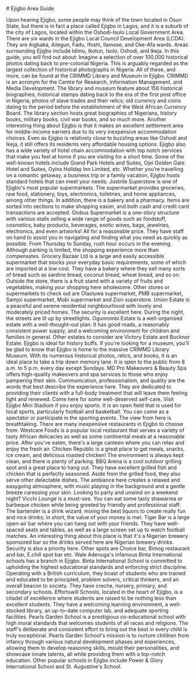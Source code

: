 \# Ejigbo Area Guide

Upon hearing Ejigbo, some people may think of the town located in Osun State, but there is in fact a place called Ejigbo in Lagos, and it is a suburb of the city of Lagos, located within the Oshodi\-Isolo Local Government Area. There are six wards in the Ejigbo Local Council Development Area (LCDA). They are Aigbaka, Ailegun, Fadu, Ifoshi, Ilamose, and Oke\-Afa wards. Areas surrounding Ejigbo include Idimu, Ikotun, Isolo, Oshodi, and Ikeja. In this guide, you will find out about: Imagine a selection of over 100,000 historical photos dating back to pre\-colonial Nigeria. This is arguably regarded as the largest collection of historical photographs in Nigeria. All of these, and more, can be found at the CRIMMD Library and Museum in Ejigbo. CRIMMD is an acronym for the Centre for Research, Information Management, and Media Development. The library and museum feature about 156 historical biographies; historical stamps dating back to the era of the first post office in Nigeria; photos of slave trades and their relics; old currency and coins dating to the period before the establishment of the West African Currency Board. The library section hosts great biographies of Nigerians, history books, military books, civil war books, and so much more. Another interesting thing about Ejigbo is that it makes an excellent settlement area for middle\-income earners due to its very inexpensive accommodation choices. Even as Ejigbo is relatively close to buzzling areas like Oshodi and Ikeja, it still offers its residents very affordable housing options. Ejigbo also has a wide variety of hotel chain accommodation with top notch services that make you feel at home if you are visiting for a short time. Some of the well\-known hotels include Grand Park Hotels and Suites, Ojei Golden Gate Hotel and Suites, Oyins Holiday Inn Limited, etc. Whether you’re travelling on a romantic getaway, a business trip or a family vacation, Ejigbo hosts standard hotels that can meet your needs. Justrite Superstore is one of Ejigbo's most popular supermarkets. The supermarket provides groceries, raw food, stationery, toys, electronics, toiletries, and home appliances, among other things. In addition, there is a bakery and a pharmacy. Items are sorted into sections to make shopping easier, and both cash and credit card transactions are accepted. Globus Supermarket is a one\-story structure with various stalls selling a wide range of goods such as foodstuff, cosmetics, baby products, beverages, exotic wines, bags, jewelries, electronics, and even artworks! All for a reasonable price. They have staff on hand to assist you in navigating and finding what you need as quickly as possible. From Thursday to Sunday, rush hour occurs in the evening. Although parking is limited, the shopping experience more than compensates. Grocery Bazaar Ltd is a large and easily accessible supermarket that stocks your everyday basic requirements, some of which are imported at a low cost. They have a bakery where they sell many sorts of bread such as sardine bread, coconut bread, wheat bread, and so on. Outside the store, there is a fruit stand with a variety of fruits and vegetables, making your shopping here wholesome. Other stores or supermarkets to check out are Olaoluwa supermarket, PMB supermarket, Samjoi supermarket, Mobi supermarket and Zion superstore. Union Estate is a peaceful and serene residential neighbourhood with lovely and moderately priced homes. The security is excellent here. During the night, the streets are lit up by streetlights. Ogunrombi Estate is a well\-organised estate with a well\-thought\-out plan. It has good roads, a reasonably consistent power supply, and a welcoming environment for children and families in general. Other estates to consider are Victory Estate and Bucknor Estate. Ejigbo is ideal for history buffs. If you're looking for a museum, you'll be glad to know that Ejigbo is home to the massive CRIMMD Library Museum. With its numerous historical photos, relics, and books, it is an ideal place to take a trip down memory lane. It is open to the public from 8 a.m. to 5 p.m. every day except Sundays. MD Pro Makeovers \& Beauty Spa offers high\-quality makeovers and spa services to those who enjoy pampering their skin. Communication, professionalism, and quality are the words that best describe the experience here. They are dedicated to providing their clients with a full\-body treatment that will leave them feeling light and renewed. Come here for some well\-deserved self\-care. Visit Ejigbo Mini Stadium if you enjoy sports. It is an open field that is used for local sports, particularly football and basketball. You can come as a spectator or participate in the sporting events. The view from here is breathtaking. There are many inexpensive restaurants in Ejigbo to choose from. Westcare Foods is a popular local restaurant that serves a variety of tasty African delicacies as well as some continental meals at a reasonable price. After you've eaten, there's a large canteen where you can relax and enjoy the fresh air. Chicken Republic is a great place to get meals, snacks, ice cream, and delicious roasted chicken! The environment is always kept clean, and there is plenty of parking. BBQ Arena is a cool outdoor grilling spot and a great place to hang out. They have excellent grilled fish and chicken that is perfectly seasoned. Aside from the grilled food, they also serve other delectable dishes. The ambiance here creates a relaxed and easygoing atmosphere, with music playing in the background and a gentle breeze caressing your skin. Looking to party and unwind on a weekend night? Vicchi Lounge is a must\-see. You can eat some tasty shawarma or barbeque chicken while being greeted by friendly and professional staff. The bartender is a drink wizard, mixing the best liquors to create really fun and nice drinks; in short, the value of your money is met. Tiger Bar is a large open\-air bar where you can hang out with your friends. They have well\-spaced seats and tables, as well as a large screen set up to watch football matches. An interesting thing about this place is that it's a Nigerian brewery sponsored bar so the drinks served here are Nigerian brewery drinks. Security is also a priority here. Other spots are Choice bar, Bimog restaurant and bar, E.chill spot bar etc. Wale Adenuga's infamous Binta International schools has a branch in Ejigbo. Binta International School is committed to upholding the highest educational standards and enforcing strict discipline. Operating with a British curriculum, they boast of students who are trained and educated to be principled, problem solvers, critical thinkers, and an overall beacon to society. They have creche, nursery, primary, and secondary schools. Effortswill Schools, located in the heart of Ejigbo, is a citadel of excellence where students are raised to be nothing less than excellent students. They have a welcoming learning environment, a well\-stocked library, an up\-to\-date computer lab, and adequate sporting facilities. Pearls Garden School is a prestigious co\-educational school with high moral standards that welcomes students of all races and religions. The staff's deliberate and consistent effort to bring out the best in every child is truly exceptional. Pearls Garden School's mission is to nurture children from infancy through various natural development phases and experiences, allowing them to develop reasoning skills, mould their personalities, and showcase innate talents, all while providing them with a top\-notch education. Other popular schools in Ejigbo include Power \& Glory International School and St. Augustine's School.